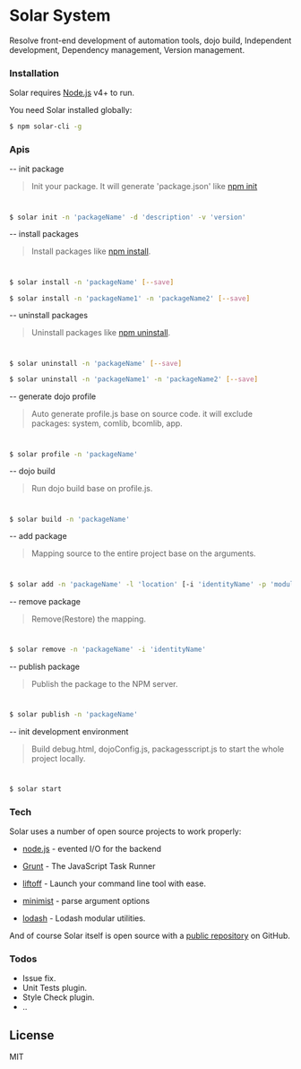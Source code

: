 # Solar System

Resolve front-end development of automation tools, dojo build, Independent development, Dependency management, Version management.

### Installation

Solar requires [Node.js](https://nodejs.org/) v4+ to run.

You need Solar installed globally:

```sh
$ npm solar-cli -g
```

### Apis

-- init package
> Init your package. It will generate 'package.json' like [npm init]

[npm init]: <https://docs.npmjs.com/cli/init>
#
```sh
$ solar init -n 'packageName' -d 'description' -v 'version'
```

-- install packages
> Install packages like [npm install].

[npm install]: <https://docs.npmjs.com/cli/install>
#
```sh
$ solar install -n 'packageName' [--save]
```
```sh
$ solar install -n 'packageName1' -n 'packageName2' [--save]
```

-- uninstall packages
> Uninstall packages like [npm uninstall].

[npm uninstall]:<https://docs.npmjs.com/cli/uninstall>
#
```sh
$ solar uninstall -n 'packageName' [--save]
```
```sh
$ solar uninstall -n 'packageName1' -n 'packageName2' [--save]
```

-- generate dojo profile
> Auto generate profile.js base on source code.
> it will exclude packages: system, comlib, bcomlib, app.
#
```sh
$ solar profile -n 'packageName'
```

-- dojo build
> Run dojo build base on profile.js.
#
```sh
$ solar build -n 'packageName'
```

-- add package
> Mapping source to the entire project base on the arguments.
#
```sh
$ solar add -n 'packageName' -l 'location' [-i 'identityName' -p 'modulePath']
```

-- remove package
> Remove(Restore) the mapping.
#
```sh
$ solar remove -n 'packageName' -i 'identityName'
```

-- publish package
> Publish the package to the NPM server.
#
```sh
$ solar publish -n 'packageName'
```

-- init development environment
> Build debug.html, dojoConfig.js, packagesscript.js to start the whole project locally.
#
```sh
$ solar start
```

### Tech

Solar uses a number of open source projects to work properly:

* [node.js] - evented I/O for the backend
* [Grunt] - The JavaScript Task Runner
* [liftoff] - Launch your command line tool with ease.
* [minimist] - parse argument options
* [lodash] - Lodash modular utilities.

   [node.js]: <http://nodejs.org>
   [Grunt]: <http://gruntjs.com/>
   [liftoff]:<https://www.npmjs.com/package/liftoff>
   [minimist]:<https://www.npmjs.com/package/minimist>
   [lodash]:<https://lodash.com/>

And of course Solar itself is open source with a [public repository]
 on GitHub.
 
[public repository]:<https://github.com/qudi15/solar>

### Todos

 - Issue fix.
 - Unit Tests plugin.
 - Style Check plugin.
 - ..

License
----

MIT
